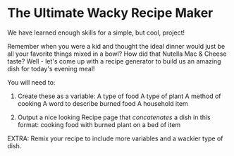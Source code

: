 # The Ultimate Wacky Recipe Maker

We have learned enough skills for a simple, but cool, project!

Remember when you were a kid and thought the ideal dinner would just be all your favorite things mixed in a bowl? How did that Nutella Mac & Cheese taste? Well - let's come up with a recipe generator to build us an amazing dish for today's evening meal!

You will need to:

1. Create these as a variable:
A type of food
A type of plant
A method of cooking
A word to describe burned food
A household item

2. Output a nice looking Recipe page that *concatenates* a dish in this format:
cooking food with burned plant on a bed of item

EXTRA: Remix your recipe to include more variables and a wackier type of dish.